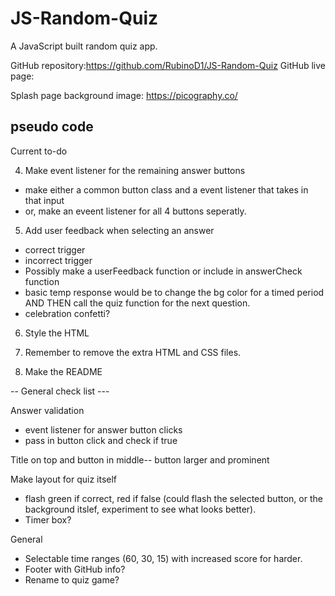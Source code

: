 # JS-Random-Quiz
A JavaScript built random quiz app. 

GitHub repository:https://github.com/RubinoD1/JS-Random-Quiz
GitHub live page:

Splash page background image: https://picography.co/


## pseudo code

Current to-do 

4. Make event listener for the remaining answer buttons 
- make either a common button class and a event listener that takes in that input 
- or, make an eveent listener for all 4 buttons seperatly. 

5. Add user feedback when selecting an answer 
- correct trigger 
- incorrect trigger 
- Possibly make a userFeedback function or include in answerCheck function 
- basic temp response would be to change the bg color for a timed period AND THEN call the quiz function for the next question. 
- celebration confetti?  

6. Style the HTML 

7. Remember to remove the extra HTML and CSS files. 

8. Make the README

-- General check list --- 

Answer validation 
- event listener for answer button clicks 
- pass in button click and check if true 

Title on top and button in middle-- button larger and prominent

Make layout for quiz itself
- flash green if correct, red if false (could flash the selected button, or the background itslef, experiment to see what looks better). 
- Timer box? 


General 
- Selectable time ranges (60, 30, 15) with increased score for harder. 
- Footer with GitHub info? 
- Rename to quiz game? 


